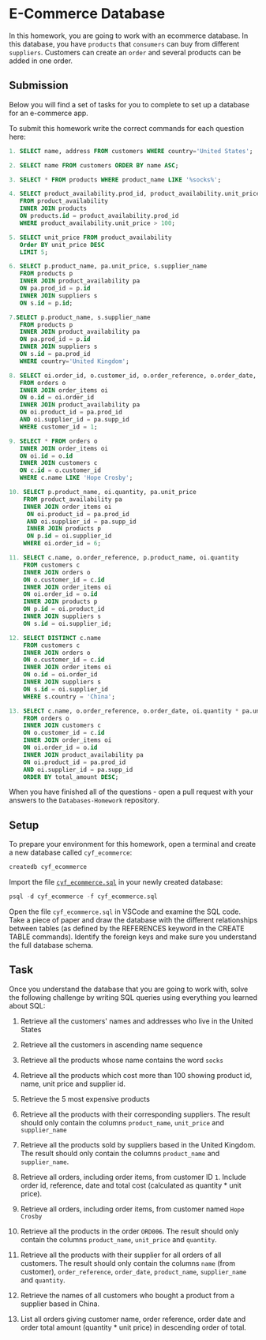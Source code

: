 # E-Commerce Database

In this homework, you are going to work with an ecommerce database. In this database, you have `products` that `consumers` can buy from different `suppliers`. Customers can create an `order` and several products can be added in one order.

## Submission

Below you will find a set of tasks for you to complete to set up a database for an e-commerce app.

To submit this homework write the correct commands for each question here:

```sql
1. SELECT name, address FROM customers WHERE country='United States';

2. SELECT name FROM customers ORDER BY name ASC;

3. SELECT * FROM products WHERE product_name LIKE '%socks%';

4. SELECT product_availability.prod_id, product_availability.unit_price,      product_availability.supp_id, products.product_name
   FROM product_availability
   INNER JOIN products
   ON products.id = product_availability.prod_id
   WHERE product_availability.unit_price > 100;

5. SELECT unit_price FROM product_availability
   Order BY unit_price DESC
   LIMIT 5;

6. SELECT p.product_name, pa.unit_price, s.supplier_name
   FROM products p
   INNER JOIN product_availability pa
   ON pa.prod_id = p.id
   INNER JOIN suppliers s
   ON s.id = p.id;

7.SELECT p.product_name, s.supplier_name
   FROM products p
   INNER JOIN product_availability pa
   ON pa.prod_id = p.id
   INNER JOIN suppliers s
   ON s.id = pa.prod_id
   WHERE country='United Kingdom';

8. SELECT oi.order_id, o.customer_id, o.order_reference, o.order_date, oi.quantity * pa.unit_price AS total_cost
   FROM orders o
   INNER JOIN order_items oi
   ON o.id = oi.order_id
   INNER JOIN product_availability pa
   ON oi.product_id = pa.prod_id
   AND oi.supplier_id = pa.supp_id
   WHERE customer_id = 1;

9. SELECT * FROM orders o
   INNER JOIN order_items oi
   ON oi.id = o.id
   INNER JOIN customers c
   ON c.id = o.customer_id
   WHERE c.name LIKE 'Hope Crosby';

10. SELECT p.product_name, oi.quantity, pa.unit_price
    FROM product_availability pa
    INNER JOIN order_items oi
	 ON oi.product_id = pa.prod_id
	 AND oi.supplier_id = pa.supp_id
	 INNER JOIN products p
	 ON p.id = oi.supplier_id
    WHERE oi.order_id = 6;

11. SELECT c.name, o.order_reference, p.product_name, oi.quantity
    FROM customers c
    INNER JOIN orders o
    ON o.customer_id = c.id
    INNER JOIN order_items oi
    ON oi.order_id = o.id
    INNER JOIN products p
    ON p.id = oi.product_id
    INNER JOIN suppliers s
    ON s.id = oi.supplier_id;

12. SELECT DISTINCT c.name
    FROM customers c
    INNER JOIN orders o
    ON o.customer_id = c.id
    INNER JOIN order_items oi
    ON o.id = oi.order_id
    INNER JOIN suppliers s
    ON s.id = oi.supplier_id
    WHERE s.country = 'China';

13. SELECT c.name, o.order_reference, o.order_date, oi.quantity * pa.unit_price AS total_amount
    FROM orders o
    INNER JOIN customers c
    ON o.customer_id = c.id
    INNER JOIN order_items oi
    ON oi.order_id = o.id
    INNER JOIN product_availability pa
    ON oi.product_id = pa.prod_id
    AND oi.supplier_id = pa.supp_id
    ORDER BY total_amount DESC;
```

When you have finished all of the questions - open a pull request with your answers to the `Databases-Homework` repository.

## Setup

To prepare your environment for this homework, open a terminal and create a new database called `cyf_ecommerce`:

```sql
createdb cyf_ecommerce
```

Import the file [`cyf_ecommerce.sql`](./cyf_ecommerce.sql) in your newly created database:

```sql
psql -d cyf_ecommerce -f cyf_ecommerce.sql
```

Open the file `cyf_ecommerce.sql` in VSCode and examine the SQL code. Take a piece of paper and draw the database with the different relationships between tables (as defined by the REFERENCES keyword in the CREATE TABLE commands). Identify the foreign keys and make sure you understand the full database schema.

## Task

Once you understand the database that you are going to work with, solve the following challenge by writing SQL queries using everything you learned about SQL:

1. Retrieve all the customers' names and addresses who live in the United States

2. Retrieve all the customers in ascending name sequence

3. Retrieve all the products whose name contains the word `socks`

4. Retrieve all the products which cost more than 100 showing product id, name, unit price and supplier id.
5. Retrieve the 5 most expensive products

6. Retrieve all the products with their corresponding suppliers. The result should only contain the columns `product_name`, `unit_price` and `supplier_name`

7. Retrieve all the products sold by suppliers based in the United Kingdom. The result should only contain the columns `product_name` and `supplier_name`.

8. Retrieve all orders, including order items, from customer ID `1`. Include order id, reference, date and total cost (calculated as quantity \* unit price).

9. Retrieve all orders, including order items, from customer named `Hope Crosby`

10. Retrieve all the products in the order `ORD006`. The result should only contain the columns `product_name`, `unit_price` and `quantity`.

11. Retrieve all the products with their supplier for all orders of all customers. The result should only contain the columns `name` (from customer), `order_reference`, `order_date`, `product_name`, `supplier_name` and `quantity`.
12. Retrieve the names of all customers who bought a product from a supplier based in China.

13. List all orders giving customer name, order reference, order date and order total amount (quantity \* unit price) in descending order of total.
